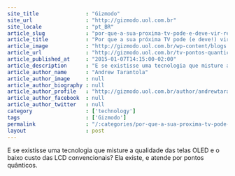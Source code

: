 ```yaml
---
site_title               : "Gizmodo"
site_url                 : "http://gizmodo.uol.com.br"
site_locale              : "pt_BR"
article_slug             : "por-que-a-sua-proxima-tv-pode-e-deve-vir-recheada-de-pontos-quanticos"
article_title            : "Por que a sua próxima TV pode (e deve!) vir recheada de pontos quânticos"
article_image            : "http://gizmodo.uol.com.br/wp-content/blogs.dir/8/files/2015/01/Estou-vendo-coisas.jpg"
article_url              : "http://gizmodo.uol.com.br/tv-pontos-quanticos/"
article_published_at     : "2015-01-07T14:15:00-02:00"
article_description      : "E se existisse uma tecnologia que misture a qualidade das telas OLED e o baixo custo das LCD convencionais? Ela existe, e atende por pontos quânticos."
article_author_name      : "Andrew Tarantola"
article_author_image     : null
article_author_biography : null
article_author_profile   : "http://gizmodo.uol.com.br/author/andrewtarantola/"
article_author_facebook  : null
article_author_twitter   : null
category                 : ['technology']
tags                     : ['Gizmodo']
permalink                : "/:categories/por-que-a-sua-proxima-tv-pode-e-deve-vir-recheada-de-pontos-quanticos/"
layout                   : post
---
```


E se existisse uma tecnologia que misture a qualidade das telas OLED e o baixo custo das LCD convencionais? Ela existe, e atende por pontos quânticos.
